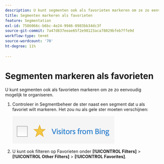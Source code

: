 ```yaml
---
description: U kunt segmenten ook als favorieten markeren om ze zo eenvoudig mogelijk te organiseren.
title: Segmenten markeren als favorieten
feature: Segmentation
exl-id: 7586066c-b6bc-4e24-9946-0983bb34dc3f
source-git-commit: 7a47d837eeae65f2e98123aca78029bfeb7ffe9d
workflow-type: tm+mt
source-wordcount: '70'
ht-degree: 11%

---
```


# Segmenten markeren als favorieten

U kunt segmenten ook als favorieten markeren om ze zo eenvoudig mogelijk te organiseren.

1. Controleer in Segmentbeheer de ster naast een segment dat u als favoriet wilt markeren. Het zou nu als gele ster moeten verschijnen:

   ![](assets/favorites.png)

1. U kunt ook filteren op Favorieten onder **[!UICONTROL Filters]** > **[!UICONTROL Other Filters]** > **[!UICONTROL Favorites]**.
